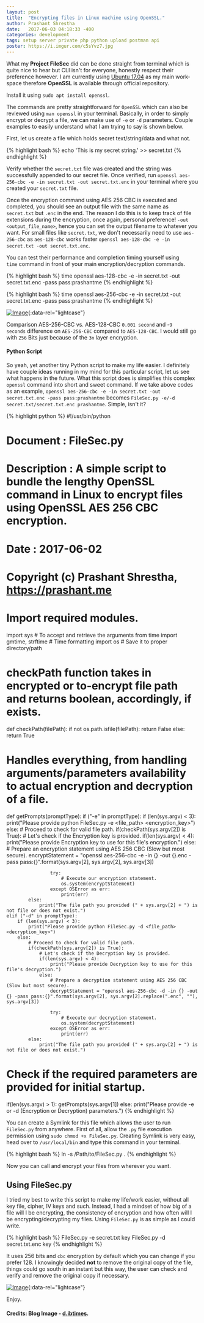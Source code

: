 ```yaml
---
layout: post
title:  "Encrypting files in Linux machine using OpenSSL."
author: Prashant Shrestha
date:   2017-06-03 04:18:33 -400
categories: development
tags: setup server private php python upload postman api
poster: https://i.imgur.com/c5sYvz7.jpg
---
```


What my **Project FileSec** did can be done straight from terminal which is quite nice to hear but CLI isn\'t for everyone, honestly respect their preference however. I am currently using [Ubuntu 17.04](http://releases.ubuntu.com/17.04/) as my main work-space therefore **OpenSSL** is available through official repository.

Install it using `sudo apt install openssl`.

The commands are pretty straightforward for `OpenSSL` which can also be reviewed using `man openssl` in your terminal. Basically, in order to simply encrypt or decrypt a file, we can make use of `-e` or `-d` parameters. Couple examples to easily understand what I am trying to say is shown below.

First, let us create a file which holds secret text/string/data and what not.

{% highlight bash %}
echo 'This is my secret string.' >> secret.txt
{% endhighlight %}

Verify whether the `secret.txt` file was created and the string was successfully appended to our secret file. Once verified, run `openssl aes-256-cbc -e -in secret.txt -out secret.txt.enc` in your terminal where you created your `secret.txt` file.
<!--excerpt-->
Once the encryption command using AES 256 CBC is executed and completed, you should see an output file with the same name as `secret.txt` but `.enc` in the end. The reason I do this is to keep track of file extensions during the encryption, once again, personal preference! `-out <output_file_name>`, hence you can set the output filename to whatever you want. For small files like `secret.txt`, we don't necessarily need to use `aes-256-cbc` as `aes-128-cbc` works faster `openssl aes-128-cbc -e -in secret.txt -out secret.txt.enc`.

You can test their performance and completion timing yourself using `time` command in front of your main encryption/decryption commands.

{% highlight bash %}
time openssl aes-128-cbc -e -in secret.txt -out secret.txt.enc -pass pass:prashantme
{% endhighlight %}

{% highlight bash %}
time openssl aes-256-cbc -e -in secret.txt -out secret.txt.enc -pass pass:prashantme
{% endhighlight %}

[![Image](https://i.imgur.com/fSZXaYA.png)](https://i.imgur.com/fSZXaYA.png "Timing the command execution."){:data-rel="lightcase"}

Comparison AES-256-CBC vs. AES-128-CBC `0.001 second` and -`9 seconds` difference on `AES-256-CBC` compared to `AES-128-CBC`. I would still go with `256` Bits just because of the `3n` layer encryption.

#### Python Script

So yeah, yet another tiny Python script to make my life easier. I definitely have couple ideas running in my mind for this particular script, let us see what happens in the future. What this script does is simplifies this complex `openssl` command into short and sweet command. If we take above codes as an example, `openssl aes-256-cbc -e -in secret.txt -out secret.txt.enc -pass pass:prashantme` becomes `FileSec.py -e/-d secret.txt/secret.txt.enc prashantme`. Simple, isn't it?

{% highlight python %}
#!/usr/bin/python
# Document : FileSec.py
# Description : A simple script to bundle the lengthy OpenSSL command in Linux to encrypt files using OpenSSL AES 256 CBC encryption.
# Date : 2017-06-02
# Copyright (c) Prashant Shrestha, https://prashant.me

# Import required modules.
import sys                          # To accept and retrieve the arguments
from time import gmtime, strftime   # Time formatting
import os                           # Save it to proper directory/path

# checkPath function takes in encrypted or to-encrypt file path and returns boolean, accordingly, if exists.
def checkPath(filePath):
    if not os.path.isfile(filePath):
        return False
    else:
        return True

# Handles everything, from handling arguments/parameters availability to actual encryption and decryption of a file.
def getPrompts(promptType):
    if ("-e" in promptType):
        if (len(sys.argv) < 3):
            print("Please provide python FileSec.py -e <file_path> <encryption_key>")
        else:
            # Proceed to check for valid file path.
            if(checkPath(sys.argv[2]) is True):
                # Let's check if the Encryption key is provided.
                if(len(sys.argv) < 4):
                    print("Please provide Encryption key to use for this file's encryption.")
                else:
                    # Prepare an encryption statement using AES 256 CBC (Slow but most secure).
                    encryptStatement = "openssl aes-256-cbc -e -in {} -out {}.enc -pass pass:{}".format(sys.argv[2], sys.argv[2], sys.argv[3])
                    
                    try:
                        # Execute our encryption statement.
                        os.system(encryptStatement)
                    except OSError as err:
                        print(err)
            else:
                print("The file path you provided (" + sys.argv[2] + ") is not file or does not exist.")
    elif ("-d" in promptType):
        if (len(sys.argv) < 3):
            print("Please provide python FileSec.py -d <file_path> <decryption_key>")
        else:
            # Proceed to check for valid file path.
            if(checkPath(sys.argv[2]) is True):
                # Let's check if the Decryption key is provided.
                if(len(sys.argv) < 4):
                    print("Please provide Decryption key to use for this file's decryption.")
                else:
                    # Prepare a decryption statement using AES 256 CBC (Slow but most secure).
                    decryptStatement = "openssl aes-256-cbc -d -in {} -out {} -pass pass:{}".format(sys.argv[2], sys.argv[2].replace(".enc", ""), sys.argv[3])
                    
                    try:
                        # Execute our decryption statement.
                        os.system(decryptStatement)
                    except OSError as err:
                        print(err)
            else:
                print("The file path you provided (" + sys.argv[2] + ") is not file or does not exist.")

# Check if the required parameters are provided for initial startup.
if(len(sys.argv) > 1):
    getPrompts(sys.argv[1])
else:
    print("Please provide -e or -d (Encryption or Decryption) parameters.")
{% endhighlight %}

You can create a Symlink for this file which allows the user to run `FileSec.py` from anywhere. First of all, allow the `.py` file execution permission using `sudo chmod +x FileSec.py`. Creating Symlink is very easy, head over to `/usr/local/bin` and type this command in your terminal.

{% highlight bash %}
ln -s /Path/to/FileSec.py .
{% endhighlight %}

Now you can call and encrypt your files from wherever you want.

## Using FileSec.py

I tried my best to write this script to make my life/work easier, without all key file, cipher, IV keys and such. Instead, I had a mindset of how big of a file will I be encrypting, the consistency of encryption and how often will I be encrypting/decrypting my files. Using `FileSec.py` is as simple as I could write.

{% highlight bash %}
FileSec.py -e secret.txt key
FileSec.py -d secret.txt.enc key
{% endhighlight %}

It uses 256 bits and `cbc` encryption by default which you can change if you prefer 128. I knowingly decided **not** to remove the original copy of the file, things could go south in an instant but this way, the user can check and verify and remove the original copy if necessary.

[![Image](https://i.imgur.com/ECrDhnN.png)](https://i.imgur.com/ECrDhnN.png "In action!"){:data-rel="lightcase"}

Enjoy.

#### Credits: Blog Image - [d.ibtimes](https://d.ibtimes.co.uk/en/full/1508674/encryption.jpg).
